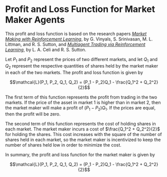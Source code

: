 

# Profit and Loss Function for Market Maker Agents
This profit and loss function is based on the research papers *[Market Making with Reinforcement Learning](https://www.aaai.org/Papers/AAAI/2004/AAAI04-205.pdf)*, by G. Vinyals, S. Srinivasan, M. L. Littman, and R. S. Sutton, and *[Multiagent Trading via Reinforcement Learning](https://www.aaai.org/Papers/AAAI/2005/AAAI05-279.pdf)*, by L. A. Celi and R. S. Sutton.

Let $P_1$ and $P_2$ represent the prices of two different markets, and let $Q_1$ and $Q_2$ represent the respective quantities of shares held by the market maker in each of the two markets. The profit and loss function is given by

$$\mathcal{L}(P_1, P_2, Q_1, Q_2) = (P_1 - P_2)Q_1 - \frac{Q_1^2 + Q_2^2}{2}$$

The first term of this function represents the profit from trading in the two markets. If the price of the asset in market 1 is higher than in market 2, then the market maker will make a profit of $(P_1 - P_2)Q_1$. If the prices are equal, then the profit will be zero.

The second term of this function represents the cost of holding shares in each market. The market maker incurs a cost of $\frac{Q_1^2 + Q_2^2}{2}$ for holding the shares. This cost increases with the square of the number of shares held in each market, so the market maker is incentivized to keep the number of shares held low in order to minimize the cost. 

In summary, the profit and loss function for the market maker is given by

$$\mathcal{L}(P_1, P_2, Q_1, Q_2) = (P_1 - P_2)Q_1 - \frac{Q_1^2 + Q_2^2}{2}$$